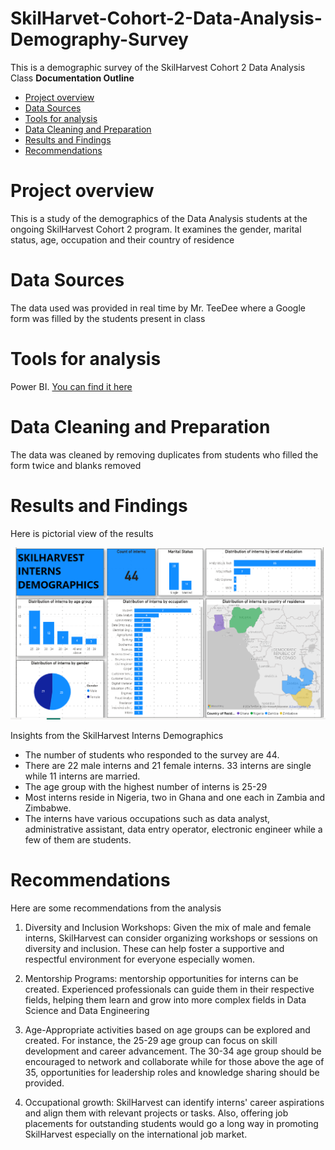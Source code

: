 # SkilHarvet-Cohort-2-Data-Analysis-Demography-Survey
This is a demographic survey of the SkilHarvest Cohort 2 Data Analysis Class
**Documentation Outline**
- [Project overview](#project-overview)
- [Data Sources](#data-sources)
- [Tools for analysis](#tools-for-analysis)
- [Data Cleaning and Preparation](#data-cleaning-and-preparation)
- [Results and Findings](#results-and=findings)
- [Recommendations](#recommendations)

# Project overview
This is a study of the demographics of the Data Analysis students at the ongoing SkilHarvest Cohort 2 program. 
It examines the gender, marital status, age, occupation and  their country of residence

# Data Sources

The data used was provided in real time by Mr. TeeDee where a Google form was filled by the students present in class
  
# Tools for analysis

Power BI. [You can find it here](https://powerbi.microsoft.com/en-us/downloads/)
  
# Data Cleaning and Preparation

The data was cleaned by removing duplicates from students who filled the form twice and blanks removed

# Results and Findings

Here is pictorial view of the results

![demographics](demographics.png)

Insights from the SkilHarvest Interns Demographics
- The number of students who responded to the survey are 44.
- There are 22 male interns and 21 female interns. 33 interns are single while 11 interns are married.
- The age group with the highest number of interns is 25-29
- Most interns reside in Nigeria, two in Ghana and one each in Zambia and Zimbabwe.
- The interns have various occupations such as data analyst, administrative assistant, data entry operator, electronic engineer while a few of them are students.

# Recommendations

Here are some recommendations from the analysis

1. Diversity and Inclusion Workshops: Given the mix of male and female interns, SkilHarvest can consider organizing workshops or sessions on diversity and inclusion.
These can help foster a supportive and respectful environment for everyone especially women.
  
2. Mentorship Programs: mentorship opportunities for interns can be created.
Experienced professionals can guide them in their respective fields, helping them learn and grow into more complex fields in Data Science and Data Engineering

3. Age-Appropriate activities based on age groups can be explored and created.
For instance, the 25-29 age group can focus on skill development and career advancement.
The 30-34 age group should be encouraged to network and collaborate while for those above the age of 35, opportunities for leadership roles and knowledge sharing should be provided.

4. Occupational growth: SkilHarvest can identify interns' career aspirations and align them with relevant projects or tasks.
Also, offering job placements for outstanding students would go a long way in promoting SkilHarvest especially on the international job market.
